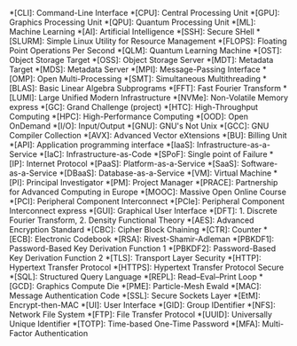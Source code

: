 *[CLI]: Command-Line Interface
*[CPU]: Central Processing Unit
*[GPU]: Graphics Processing Unit
*[QPU]: Quantum Processing Unit
*[ML]: Machine Learning
*[AI]: Artificial Intelligence
*[SSH]: Secure SHell
*[SLURM]: Simple Linux Utility for Resource Management
*[FLOPS]: Floating Point Operations Per Second
*[QLM]: Quantum Learning Machine
*[OST]: Object Storage Target
*[OSS]: Object Storage Server
*[MDT]: Metadata Target
*[MDS]: Metadata Server
*[MPI]: Message-Passing Interface
*[OMP]: Open Multi-Processing
*[SMT]: Simultaneous Multithreading
*[BLAS]: Basic Linear Algebra Subprograms
*[FFT]: Fast Fourier Transform
*[LUMI]: Large Unified Modern Infrastructure
*[NVMe]: Non-Volatile Memory express
*[GC]: Grand Challenge (project)
*[HTC]: High-Throughput Computing
*[HPC]: High-Performance Computing
*[OOD]: Open OnDemand
*[I/O]: Input/Output
*[GNU]: GNU's Not Unix
*[GCC]: GNU Compiler Collection
*[AVX]: Advanced Vector eXtensions
*[BU]: Billing Unit
*[API]: Application programming interface
*[IaaS]: Infrastructure-as-a-Service
*[IaC]: Infrastructure-as-Code
*[SPoF]: Single point of Failure
*[IP]: Internet Protocol
*[PaaS]: Platform-as-a-Service
*[SaaS]: Software-as-a-Service
*[DBaaS]: Database-as-a-Service
*[VM]: Virtual Machine
*[PI]: Principal Investigator
*[PM]: Project Manager
*[PRACE]: Partnership for Advanced Computing in Europe
*[MOOC]: Massive Open Online Course
*[PCI]: Peripheral Component Interconnect
*[PCIe]: Peripheral Component Interconnect express
*[GUI]: Graphical User Interface
*[DFT]: 1. Discrete Fourier Transform, 2. Density Functional Theory
*[AES]: Advanced Encryption Standard
*[CBC]: Cipher Block Chaining
*[CTR]: Counter
*[ECB]: Electronic Codebook
*[RSA]: Rivest-Shamir-Adleman
*[PBKDF1]: Password-Based Key Derivation Function 1
*[PBKDF2]: Password-Based Key Derivation Function 2
*[TLS]: Transport Layer Security
*[HTTP]: Hypertext Transfer Protocol
*[HTTPS]: Hypertext Transfer Protocol Secure
*[SQL]: Structured Query Language
*[REPL]: Read–Eval–Print Loop
*[GCD]: Graphics Compute Die
*[PME]: Particle-Mesh Ewald
*[MAC]: Message Authentication Code
*[SSL]: Secure Sockets Layer
*[EtM]: Encrypt-then-MAC
*[UI]: User Interface
*[GID]: Group IDentifier
*[NFS]: Network File System
*[FTP]: File Transfer Protocol
*[UUID]: Universally Unique Identifier
*[TOTP]: Time-based One-Time Password
*[MFA]: Multi-Factor Authentication
